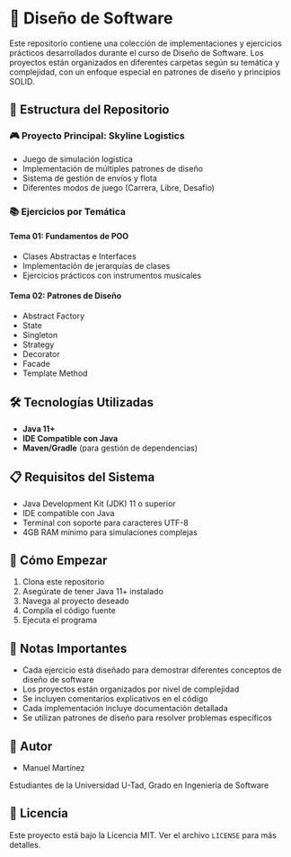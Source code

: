 # 🎯 Diseño de Software

Este repositorio contiene una colección de implementaciones y ejercicios prácticos desarrollados durante el curso de Diseño de Software. Los proyectos están organizados en diferentes carpetas según su temática y complejidad, con un enfoque especial en patrones de diseño y principios SOLID.

## 📂 Estructura del Repositorio

### 🎮 Proyecto Principal: Skyline Logistics
- Juego de simulación logística
- Implementación de múltiples patrones de diseño
- Sistema de gestión de envíos y flota
- Diferentes modos de juego (Carrera, Libre, Desafío)

### 📚 Ejercicios por Temática

#### Tema 01: Fundamentos de POO
- Clases Abstractas e Interfaces
- Implementación de jerarquías de clases
- Ejercicios prácticos con instrumentos musicales

#### Tema 02: Patrones de Diseño
- Abstract Factory
- State
- Singleton
- Strategy
- Decorator
- Facade
- Template Method

## 🛠️ Tecnologías Utilizadas

- **Java 11+**
- **IDE Compatible con Java**
- **Maven/Gradle** (para gestión de dependencias)

## 📋 Requisitos del Sistema

- Java Development Kit (JDK) 11 o superior
- IDE compatible con Java
- Terminal con soporte para caracteres UTF-8
- 4GB RAM mínimo para simulaciones complejas

## 🚀 Cómo Empezar

1. Clona este repositorio
2. Asegúrate de tener Java 11+ instalado
3. Navega al proyecto deseado
4. Compila el código fuente
5. Ejecuta el programa

## 📝 Notas Importantes

- Cada ejercicio está diseñado para demostrar diferentes conceptos de diseño de software
- Los proyectos están organizados por nivel de complejidad
- Se incluyen comentarios explicativos en el código
- Cada implementación incluye documentación detallada
- Se utilizan patrones de diseño para resolver problemas específicos

## 👥 Autor

- Manuel Martínez

Estudiantes de la Universidad U-Tad, Grado en Ingeniería de Software

## 📄 Licencia

Este proyecto está bajo la Licencia MIT. Ver el archivo `LICENSE` para más detalles.
